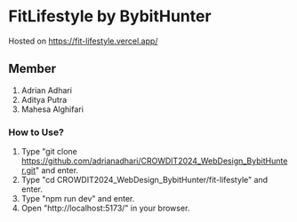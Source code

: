 # FitLifestyle by BybitHunter
Hosted on https://fit-lifestyle.vercel.app/

## Member
1. Adrian Adhari
2. Aditya Putra
3. Mahesa Alghifari

### How to Use?
1. Type "git clone https://github.com/adrianadhari/CROWDIT2024_WebDesign_BybitHunter.git" and enter.
2. Type "cd CROWDIT2024_WebDesign_BybitHunter/fit-lifestyle" and enter.
3. Type "npm run dev" and enter.
4. Open "http://localhost:5173/" in your browser.